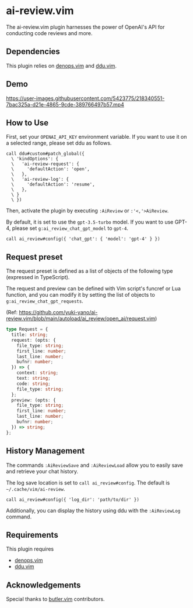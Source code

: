 # ai-review.vim

The ai-review.vim plugin harnesses the power of OpenAI's API for conducting code reviews and more.

## Dependencies

This plugin relies on [denops.vim](https://github.com/vim-denops/denops.vim) and [ddu.vim](https://github.com/Shougo/ddu.vim).

## Demo

https://user-images.githubusercontent.com/5423775/218340551-7bac325a-d21e-4865-9cde-389766497b57.mp4

## How to Use

First, set your `OPENAI_API_KEY` environment variable.
If you want to use it on a selected range, please set ddu as follows.

```vim
call ddu#custom#patch_global({
  \ 'kindOptions': {
  \   'ai-review-request': {
  \     'defaultAction': 'open',
  \   },
  \   'ai-review-log': {
  \     'defaultAction': 'resume',
  \   },
  \ }
  \ })
```

Then, activate the plugin by executing `:AiReview` or `:'<,'>AiReview`.

By default, it is set to use the `gpt-3.5-turbo` model. If you want to use GPT-4, please set `g:ai_review_chat_gpt_model` to `gpt-4`.

```vim
call ai_review#config({ 'chat_gpt': { 'model': 'gpt-4' } })
```

## Request preset

The request preset is defined as a list of objects of the following type (expressed in TypeScript).

The request and preview can be defined with Vim script's funcref or Lua function, and you can modify it by setting the list of objects to `g:ai_review_chat_gpt_requests`.

(Ref: https://github.com/yuki-yano/ai-review.vim/blob/main/autoload/ai_review/open_ai/request.vim)

```typescript
type Request = {
  title: string;
  request: (opts: {
    file_type: string;
    first_line: number;
    last_line: number;
    bufnr: number;
  }) => {
    context: string;
    text: string;
    code: string;
    file_type: string;
  };
  preview: (opts: {
    file_type: string;
    first_line: number;
    last_line: number;
    bufnr: number;
  }) => string;
};
```

## History Management

The commands `:AiReviewSave` and `:AiReviewLoad` allow you to easily save and retrieve your chat history.

The log save location is set to `call ai_review#config`. The default is `~/.cache/vim/ai-review`.

```vim
call ai_review#config({ 'log_dir': 'path/to/dir' })
```

Additionally, you can display the history using ddu with the `:AiReviewLog` command.

## Requirements

This plugin requires

- [denops.vim](https://github.com/vim-denops/denops.vim)
- [ddu.vim](https://github.com/Shougo/ddu.vim)

## Acknowledgements

Special thanks to [butler.vim](https://github.com/lambdalisue/butler.vim) contributors.
